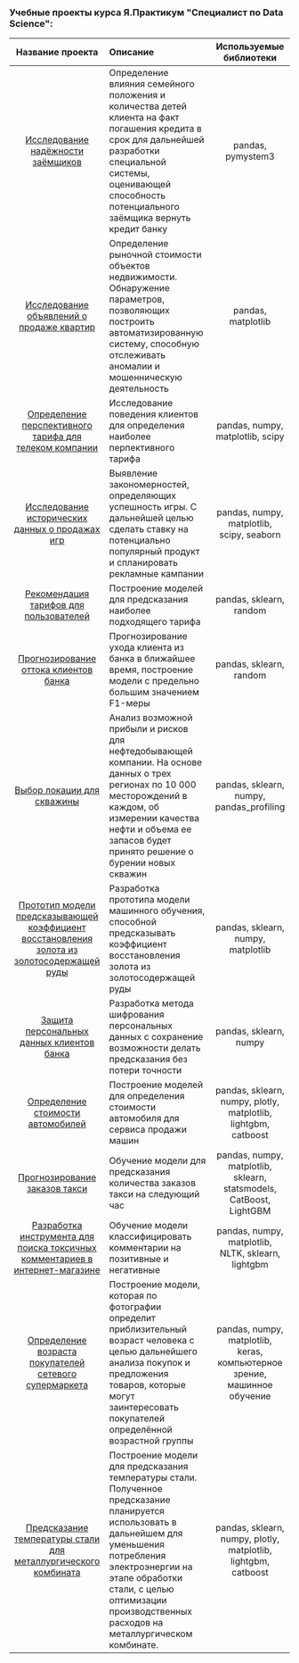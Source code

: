 
### Учебные проекты курса Я.Практикум "Специалист по Data Science":

| Название проекта | Описание | Используемые библиотеки|
| :--------------------:| :--------------------- |:---------------------------:|
| [Исследование надёжности заёмщиков](https://github.com/krupitsa-yu/yandex-praktikum/tree/main/2_%D0%B8%D1%81%D1%81%D0%BB%D0%B5%D0%B4%D0%BE%D0%B2%D0%B0%D0%BD%D0%B8%D0%B5%20%D0%BD%D0%B0%D0%B4%D0%B5%D0%B6%D0%BD%D0%BE%D1%81%D1%82%D0%B8%20%D0%B7%D0%B0%D0%B5%D0%BC%D1%89%D0%B8%D0%BA%D0%BE%D0%B2) | Определение влияния семейного положения и количества детей клиента на факт погашения кредита в срок для дальнейшей разработки специальной системы, оценивающей способность потенциального заёмщика вернуть кредит банку | pandas, pymystem3 |
| [Исследование объявлений о продаже квартир](https://github.com/krupitsa-yu/yandex-praktikum/tree/main/3_%D0%98%D1%81%D1%81%D0%BB%D0%B5%D0%B4%D0%BE%D0%B2%D0%B0%D0%BD%D0%B8%D0%B5%20%D0%BE%D0%B1%D1%8A%D1%8F%D0%B2%D0%BB%D0%B5%D0%BD%D0%B8%D0%B9%20%D0%BE%20%D0%BF%D1%80%D0%BE%D0%B4%D0%B0%D0%B6%D0%B5%20%D0%BA%D0%B2%D0%B0%D1%80%D1%82%D0%B8%D1%80) | Определение рыночной стоимости объектов недвижимости. Обнаружение параметров, позволяющих построить автоматизированную систему, способную отслеживать аномалии и мошенническую деятельность |pandas, matplotlib|
|[Определение перспективного тарифа для телеком компании](https://github.com/krupitsa-yu/yandex-praktikum/tree/423abde95ef2e7d8d699bb79fe67eae56b35f41d/4_%D0%9E%D0%BF%D1%80%D0%B5%D0%B4%D0%B5%D0%BB%D0%B5%D0%BD%D0%B8%D0%B5%20%D0%BF%D0%B5%D1%80%D1%81%D0%BF%D0%B5%D0%BA%D1%82%D0%B8%D0%B2%D0%BD%D0%BE%D0%B3%D0%BE%20%D1%82%D0%B0%D1%80%D0%B8%D1%84%D0%B0)| Исследование поведения клиентов для определения наиболее перпективного тарифа |pandas, numpy, matplotlib, scipy|
| [Исследование исторических данных о продажах игр](https://github.com/krupitsa-yu/yandex-praktikum/tree/main/5_%D0%98%D1%81%D1%81%D0%BB%D0%B5%D0%B4%D0%BE%D0%B2%D0%B0%D0%BD%D0%B8%D0%B5%20%D0%B4%D0%B0%D0%BD%D0%BD%D1%8B%D1%85%20%D0%BE%20%D0%BF%D1%80%D0%BE%D0%B4%D0%B0%D0%B6%D0%B0%D1%85%20%D0%B8%D0%B3%D1%80) | Выявление закономерностей, определяющих успешность игры. С дальнейшей целью сделать ставку на потенциально популярный продукт и спланировать рекламные кампании |pandas, numpy, matplotlib, scipy, seaborn|
| [Рекомендация тарифов для пользователей](https://github.com/krupitsa-yu/yandex-praktikum/tree/main/6_%D0%A0%D0%B5%D0%BA%D0%BE%D0%BC%D0%B5%D0%BD%D0%B4%D0%B0%D1%86%D0%B8%D1%8F%20%D1%82%D0%B0%D1%80%D0%B8%D1%84%D0%BE%D0%B2) | Построение моделей для предсказания наиболее подходящего тарифа |pandas, sklearn, random|
| [Прогнозирование оттока клиентов банка](https://github.com/krupitsa-yu/yandex-praktikum/tree/main/7_%D0%9F%D1%80%D0%BE%D0%B3%D0%BD%D0%BE%D0%B7%D0%B8%D1%80%D0%BE%D0%B2%D0%B0%D0%BD%D0%B8%D0%B5%20%D0%BE%D1%82%D1%82%D0%BE%D0%BA%D0%B0%20%D0%BA%D0%BB%D0%B8%D0%B5%D0%BD%D1%82%D0%BE%D0%B2%20%D0%B1%D0%B0%D0%BD%D0%BA%D0%B0)| Прогнозирование ухода клиента из банка в ближайшее время, построение модели с предельно большим значением F1-меры |pandas, sklearn, random|
| [Выбор локации для скважины](https://github.com/krupitsa-yu/yandex-praktikum/tree/main/8_%D0%92%D1%8B%D0%B1%D0%BE%D1%80%20%D0%BB%D0%BE%D0%BA%D0%B0%D1%86%D0%B8%D0%B8%20%D0%B4%D0%BB%D1%8F%20%D1%81%D0%BA%D0%B2%D0%B0%D0%B6%D0%B8%D0%BD%D1%8B)| Анализ возможной прибыли и рисков для нефтедобывающей компании. На основе данных о трех регионах по 10 000 месторождений в каждом, об измерении качества нефти и объема ее запасов будет принято решение о бурении новых скважин |pandas, sklearn, numpy, pandas_profiling|
| [Прототип модели предсказывающей коэффициент восстановления золота из золотосодержащей руды](https://github.com/krupitsa-yu/yandex-praktikum/tree/main/9_%D0%92%D0%BE%D1%81%D1%81%D1%82%D0%B0%D0%BD%D0%BE%D0%B2%D0%BB%D0%B5%D0%BD%D0%B8%D0%B5%20%D0%B7%D0%BE%D0%BB%D0%BE%D1%82%D0%B0%20%D0%B8%D0%B7%20%D1%80%D1%83%D0%B4%D1%8B)| Разработка прототипа модели машинного обучения, способной предсказывать коэффициент восстановления золота из золотосодержащей руды|pandas, sklearn, numpy, matplotlib|
| [Защита персональных данных клиентов банка](10_Protection_of_personal_data_of_bank_clients)| Разработка метода шифрования персональных данных с сохранение возможности делать предсказания без потери точности|pandas, sklearn, numpy|
| [Определение стоимости автомобилей](11_Determining_the_cost_of_cars)| Построение моделей для определения стоимости автомобиля для сервиса продажи машин |pandas, sklearn, numpy, plotly, matplotlib, lightgbm, catboost|
| [Прогнозирование заказов такси](12_Predicting_taxi_orders)| Обучение модели для предсказания количества заказов такси на следующий час |pandas, numpy, matplotlib, sklearn, statsmodels, CatBoost, LightGBM| 
| [Разработка инструмента для поиска токсичных комментариев в интернет-магазине](13_Development_of_a_tool_for_finding_toxic_comments_in_online_store)| Обучение модели классифицировать комментарии на позитивные и негативные |pandas, numpy, matplotlib, NLTK, sklearn, lightgbm| 
| [Определение возраста покупателей сетевого супермаркета](15_Determining_the_age_of_customers_in_a_chain_supermarket)| Построение модели, которая по фотографии определит приблизительный возраст человека с целью дальнейшего анализа покупок и предложения товаров, которые могут заинтересовать покупателей определённой возрастной группы |pandas, numpy, matplotlib, keras, компьютерное зрение, машинное обучение|
| [Предсказание температуры стали для металлургического комбината](16_Steel_temperature_prediction_for_a_steel_mill)| Построение модели для предсказания температуры стали. Полученное предсказание планируется использовать в дальнейшем для уменьшения потребления электроэнергии на этапе обработки стали, с целью  оптимизации производственных расходов на металлургическом комбинате. |pandas, sklearn, numpy, plotly, matplotlib, lightgbm, catboost| 
